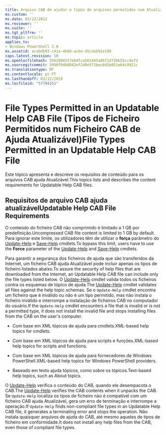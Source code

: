 ```yaml
---
title: Arquivo CAB de ajudar a tipos de arquivos permitidos num Atualizável | Documentos da Microsoft
ms.custom: ''
ms.date: 03/22/2012
ms.reviewer: ''
ms.suite: ''
ms.tgt_pltfrm: ''
ms.topic: article
applies_to:
- Windows PowerShell 3.0
ms.assetid: acabdb93-c41a-4b8d-acbe-45cdab91e198
caps.latest.revision: 10
ms.openlocfilehash: 3562804157ebdfca561445a8671d726b55cc4efd
ms.sourcegitcommit: 5990f04b8042ef2d8e571bec6d5b051e64c9921c
ms.translationtype: MT
ms.contentlocale: pt-PT
ms.lasthandoff: 03/12/2019
ms.locfileid: "57794251"
---
```

# <a name="file-types-permitted-in-an-updatable-help-cab-file"></a><span data-ttu-id="4ce83-102">File Types Permitted in an Updatable Help CAB File (Tipos de Ficheiro Permitidos num Ficheiro CAB de Ajuda Atualizável)</span><span class="sxs-lookup"><span data-stu-id="4ce83-102">File Types Permitted in an Updatable Help CAB File</span></span>

<span data-ttu-id="4ce83-103">Este tópico apresenta e descreve os requisitos de conteúdo para os arquivos CAB ajuda Atualizável.</span><span class="sxs-lookup"><span data-stu-id="4ce83-103">This topics lists and describes the content requirements for Updatable Help CAB files.</span></span>

## <a name="updatable-help-cab-file-requirements"></a><span data-ttu-id="4ce83-104">Requisitos de arquivo CAB ajuda atualizável</span><span class="sxs-lookup"><span data-stu-id="4ce83-104">Updatable Help CAB File Requirements</span></span>

<span data-ttu-id="4ce83-105">O conteúdo do ficheiro CAB não comprimido é limitado a 1 GB por predefinição.</span><span class="sxs-lookup"><span data-stu-id="4ce83-105">Uncompressed CAB file content is limited to 1 GB by default.</span></span> <span data-ttu-id="4ce83-106">Para ignorar este limite, os utilizadores têm de utilizar o **força** parâmetro do [Update-Help](/powershell/module/Microsoft.PowerShell.Core/Update-Help) e [Save-Help](/powershell/module/Microsoft.PowerShell.Core/Save-Help) cmdlets.</span><span class="sxs-lookup"><span data-stu-id="4ce83-106">To bypass this limit, users have to use the **Force** parameter of the [Update-Help](/powershell/module/Microsoft.PowerShell.Core/Update-Help) and [Save-Help](/powershell/module/Microsoft.PowerShell.Core/Save-Help) cmdlets.</span></span>

<span data-ttu-id="4ce83-107">Para garantir a segurança dos ficheiros de ajuda que são transferidos da Internet, um ficheiro CAB ajuda Atualizável pode incluir apenas os tipos de ficheiro listados abaixo.</span><span class="sxs-lookup"><span data-stu-id="4ce83-107">To assure the security of help files that are downloaded from the Internet, an Updatable Help CAB file can include only the file types listed below.</span></span> <span data-ttu-id="4ce83-108">O [Update-Help](/powershell/module/Microsoft.PowerShell.Core/Update-Help) cmdlet valida todos os ficheiros contra os esquemas de tópico de ajuda.</span><span class="sxs-lookup"><span data-stu-id="4ce83-108">The [Update-Help](/powershell/module/Microsoft.PowerShell.Core/Update-Help) cmdlet validates all files against the help topic schemas.</span></span> <span data-ttu-id="4ce83-109">Se o `Update-Help` cmdlet encontra um ficheiro que é inválido ou não é um tipo permitido, mas não instala o ficheiro inválido e interrompe a instalação de ficheiros CAB no computador do usuário.</span><span class="sxs-lookup"><span data-stu-id="4ce83-109">If the `Update-Help` cmdlet encounters a file that is invalid or is not a permitted type, it does not install the invalid file and stops installing files from the CAB on the user's computer.</span></span>

- <span data-ttu-id="4ce83-110">Com base em XML tópicos de ajuda para cmdlets.</span><span class="sxs-lookup"><span data-stu-id="4ce83-110">XML-based help topics for cmdlets.</span></span>

- <span data-ttu-id="4ce83-111">Com base em XML tópicos de ajuda para scripts e funções.</span><span class="sxs-lookup"><span data-stu-id="4ce83-111">XML-based help topics for scripts and functions.</span></span>

- <span data-ttu-id="4ce83-112">Com base em XML tópicos de ajuda para fornecedores de Windows PowerShell.</span><span class="sxs-lookup"><span data-stu-id="4ce83-112">XML-based help topics for Windows PowerShell providers.</span></span>

- <span data-ttu-id="4ce83-113">Baseado em texto ajuda tópicos, como sobre os tópicos.</span><span class="sxs-lookup"><span data-stu-id="4ce83-113">Text-based help topics, such as About topics.</span></span>

<span data-ttu-id="4ce83-114">O [Update-Help](/powershell/module/Microsoft.PowerShell.Core/Update-Help) verifica o conteúdo do CAB, quando ele desempacota o CAB.</span><span class="sxs-lookup"><span data-stu-id="4ce83-114">The [Update-Help](/powershell/module/Microsoft.PowerShell.Core/Update-Help) verifies the CAB contents when it unpacks the CAB.</span></span> <span data-ttu-id="4ce83-115">Se `Update-Help` localiza os tipos de ficheiro não é compatível com um ficheiro CAB ajuda Atualizável, gera um erro de terminação e interrompe a operação.</span><span class="sxs-lookup"><span data-stu-id="4ce83-115">If `Update-Help` finds non-compliant file types in an Updatable Help CAB file, it generates a terminating error and stops the operation.</span></span> <span data-ttu-id="4ce83-116">Não instala quaisquer arquivos de ajuda do CAB, até mesmo aqueles de tipos de ficheiro em conformidade.</span><span class="sxs-lookup"><span data-stu-id="4ce83-116">It does not install any help files from the CAB, even those of compliant file types.</span></span>